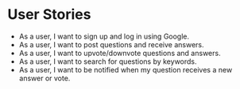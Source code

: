 # User Stories

- As a user, I want to sign up and log in using Google.
- As a user, I want to post questions and receive answers.
- As a user, I want to upvote/downvote questions and answers.
- As a user, I want to search for questions by keywords.
- As a user, I want to be notified when my question receives a new answer or vote.
